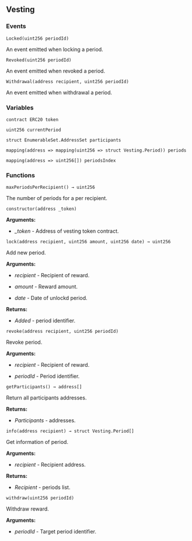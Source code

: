 ## Vesting





### Events
```solidity
Locked(uint256 periodId)
```

An event emitted when locking a period.



```solidity
Revoked(uint256 periodId)
```

An event emitted when revoked a period.



```solidity
Withdrawal(address recipient, uint256 periodId)
```

An event emitted when withdrawal a period.




### Variables
```solidity
contract ERC20 token
```

```solidity
uint256 currentPeriod
```

```solidity
struct EnumerableSet.AddressSet participants
```

```solidity
mapping(address => mapping(uint256 => struct Vesting.Period)) periods
```

```solidity
mapping(address => uint256[]) periodsIndex
```


### Functions
```solidity
maxPeriodsPerRecipient() → uint256
```

The number of periods for a per recipient.



```solidity
constructor(address _token)
```





**Arguments:**
- *_token* - Address of vesting token contract.

```solidity
lock(address recipient, uint256 amount, uint256 date) → uint256
```

Add new period.




**Arguments:**
- *recipient* - Recipient of reward.

- *amount* - Reward amount.

- *date* - Date of unlockd period.


**Returns:**
- *Added* - period identifier.

```solidity
revoke(address recipient, uint256 periodId)
```

Revoke period.




**Arguments:**
- *recipient* - Recipient of reward.

- *periodId* - Period identifier.

```solidity
getParticipants() → address[]
```

Return all participants addresses.




**Returns:**
- *Participants* - addresses.

```solidity
info(address recipient) → struct Vesting.Period[]
```

Get information of period.




**Arguments:**
- *recipient* - Recipient address.


**Returns:**
- *Recipient* - periods list.

```solidity
withdraw(uint256 periodId)
```

Withdraw reward.




**Arguments:**
- *periodId* - Target period identifier.

